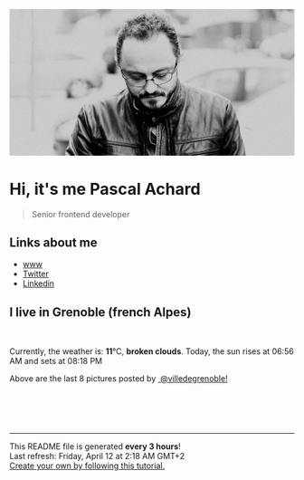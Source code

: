![Pascal Achard](./images/photo-pascal-achard.jpg)
# Hi, it's me Pascal Achard
> Senior frontend developer

## Links about me
- [www](https://www.pascal-achard.com)
- [Twitter](https://twitter.com/botmaster)
- [Linkedin](http://www.linkedin.com/in/pascal-achard)


## I live in Grenoble (french Alpes)
<img src="https://openweathermap.org/img/wn/04n@2x.png" alt="">

Currently, the weather is: **11**°C, **broken clouds**.
Today, the sun rises at 06:56 AM and sets at 08:18 PM

Above are the last 8 pictures posted by <a href="https://www.instagram.com/villedegrenoble/" target="_blank"><img alt="" src="https://upload.wikimedia.org/wikipedia/commons/thumb/e/e7/Instagram_logo_2016.svg/1024px-Instagram_logo_2016.svg.png" width="20"/> @villedegrenoble!</a>

<p style="display: flex; flex-wrap: wrap; gap: 20px;">
        <img src="https://cdn1.picuki.com/hosted-by-instagram/q/0exhNuNYnjBGZDHIdN5WmL9I2Pk2GAlRNucaS7j0nyZiNxIsbHWB58ltwdGn%7C%7CDh7IAhgASuRYztj4I8rUVRWCz1+OUfeSryATzhV66WbV+3N1jxj9pdgl7Y0KHYbZneu%7C%7C8ovVgmYdSgIGaYDG7uo%7C%7CesJ+fLrcjMFpC2XNLYT9zJBpY6uSKVKz8B1pJ2Jg3Tt%7C%7C9k4Ki5e82wzJURmpNHNpW5HDrr2PM86o6N0QrlChMIRrdDgmBq7EHl3Kj4uUQ+RubTOl+1erCDCOS9s4XODVYAaLRtNl1GepVA0toFzqaqTZY49ztwZkIH2CmUEXTE86kEon5zgx3PySWaL8FkKy2nczaCgUaYV9qL3C9CSc9DImBv6b7LtOehDcF46BKXFXFfeGdKsEI5Wk9YZSqlvh32UpECCerPLzxp1WW1I0GHfWg==.jpeg" alt="" width="200"/>
        <img src="https://cdn1.picuki.com/hosted-by-instagram/q/0exhNuNYnjBGZDHIdN5WmL9I2Pk2GAlRNecaS7j0nyZiNxIsbHWB58ltwdev%7C%7CDlyKw1oASyLeDxj4o8jUlxUZFV+OEPeT7aJSzhT7a2ZUICk1DVk8J5kkrk3JH0dYn6p9cQvOzjYMTIfQeoEH%7C%7Cbx7a8Koru5A2MGo1zRMrBC0GAG4fy3UPI7mslm3ayEv0Pxto0%7C%7CNylL9XkgKQcursrV%7C%7CndbEvL+M4Byp6JzSPkCj9ND1OHtpCa5BTB7Kzg4KD6chYTJnLM2kwnJYyAJ91CQQIg5eEBLp3bj8RM1v9EPp7TzN916+N8ZkIGRT2UFAjsm8lJnl6u+liDFbV+i2loP7nr+kp67eeQIkqSkCse0TPbj9TbvSrrJOrwJDl5KU9iYARLfI%7C%7CfhSp0fmYMSTKhx9liR1jTvZrii3xxbMhBstAKHPKdXSPCskZmpxWXZqmSitDchs5WJQZdQ4AoF5YOC7FstLy3jVJwabnLp11MdAddELObKzcuAPQ==.jpeg" alt="" width="200"/>
        <img src="https://cdn1.picuki.com/hosted-by-instagram/q/0exhNuNYnjBGZDHIdN5WmL9I2Pk2GAlRNucaS7j0nyZiNxIsbHWB58ltwdev%7C%7CDlyKw1oASyLeDxl4Y0tVF5WZFV%7C%7COUPdSL2BSjlT7KmbUoCl1jFh9JVmlbY1LnEYZ36n8ccrOzjYMTIfQeoEH%7C%7Cbx7a8Koru5A2MEo1zRMrBC0GAG4YWbVqFKwoV966yUlEri+YU8ajtG5WR1aRtmpNPb5DwIX%7C%7CD+fMBxsedISLQzicYRtr6+y2OHH24VdGZ9Sg%7C%7CPg7KUvsE0lBSwVTdu0WmjUKR9KkgT3HSUhkcy4psPqaSDFctu2vxl5u2CCm8AYG9qpBxrr5+4jn7gck358klj207Z9+GfRs9ziKHJdN25UojHy2STSvSNMPUeEHkMAqubBhnTKKjmV%7C%7Cd4kKpaBtJZ%7C%7CgqZ9BGJbr7z2zB1KGNu0GLSVYZlVfCywbz9xHrnuBu77TFsgMOKPbxZlQgLo+Ddu15fP0PIBvdcMjCLgVJxR4oW.jpeg" alt="" width="200"/>
        <img src="https://cdn1.picuki.com/hosted-by-instagram/q/0exhNuNYnjBGZDHIdN5WmL9I2Pk2GAlRNecaS7j0nyZiNxIsbHWB58ltwdev%7C%7CDlyKw1oASyLeDxm5IsrUllVZFV%7C%7COUPeQbGPSjlT7KqfXICh0z1u85Nikbo8LXIdZHKt8MItOzjYMTIfQeoEH%7C%7Cbx7a8Koru5A2MEoyX9auctwCIPuM23TKNy2JAtrKSLl0SxptV%7C%7CIjNLvG0jJ00m7NPfvnw1UvfPMc9g+PAnEPEzhMQ65OftxjC%7C%7CCHkwUWt8FQmUm4mWsehbjieucTE1pkCIdvg4f1s%7C%7CoHSallAysY5z38j3coRq5v05sqjSc20CRjFGvTk+vaC6jw75STOExW4C7mr+lp6VR+cIh9CjAbbOcZW7gSLDbOaTQf1DVSdfUMP3VX70BM3vVNhQwrpuPaB2+Giyo1SVbKHZ%7C%7C0J0Kx1MziOuJpYoYMWS3YCpxybHxDKL%7C%7CVFtweidKusEjmFT8fqe4AImIX6VUJwZ.jpeg" alt="" width="200"/>
        <img src="https://cdn1.picuki.com/hosted-by-instagram/q/0exhNuNYnjBGZDHIdN5WmL9I2Pk2GAlRNucaS7j0nyZiNxIsbHWB58ltwdev%7C%7CDlyKw1oASyLeDxl7IIiWF5YZFV%7C%7COUDbTrWOTD9V7a+dV4Ch1jVj8pJmkLo2LHAWYHSm8cctOzjYMTIfQeoEH%7C%7Cbx7a8Koru5A2MEo1zRMrBC0GAG4YWbVqFKwoV966yUlEri+YU8ajtG5WR1aRtmpNPb5DwIX%7C%7CD+fMBxsedISLQzicYRtr6+wmOHH24VdGZ9SmG57tvqpugGhxXnVTdu3kqxFLB9KkgT3HSUhkcy4psPqaSDFctu2vxl5u2CCm8AYG9qpBxrr5+4jn7gck358mdVkE73yaufVv1ziaH3d9y5Vo%7C%7CE7WSTSvSNMPUeEHkMAqubBhnTKKjmV%7C%7Cd4kKp4N%7C%7Cx61EqzzzeRTKbRkRIpJT1NjySBPIBiesWN4q7y1HDzsSq3hyAstNqKPbxZlQgLo+DcuSUvP0PIBvdcMjCLgVJxR4oW.jpeg" alt="" width="200"/>
        <img src="https://cdn1.picuki.com/hosted-by-instagram/q/0exhNuNYnjBGZDHIdN5WmL9I2Pk2GAlRNucaS7j0nyZiNxIsbHWB58ltwdev%7C%7CDlyKw1oASyLeDxk444iV1tUZFV%7C%7CP0LZTLGASjdR5q2fU4Ck0jRl85JilLg8LncdYnCm88YuOzjYMTIfQeoEH%7C%7Cbx7a8Koru5A2MGo1zRMrBC0GAG4fy3UPI7mslm3ayEv0Pxto0%7C%7CNylL9XkgKQcursrV%7C%7CndYEvL+M4Byp6JzSPkCj9ND1OHtpCa5BTB7Kzc4KD6chYTJnLMyizf8eWEQ1kOMUIg5emI%7C%7Cp0WP8RM1v9EPp7TzN916+N8ZkIGRT2UFAjsm8lJnl6u+liDFbV+i2loP7nr+kp6VW6oLvLToCtesBPbj+XXtWrrHOpoJDl5KU9iYARLfI%7C%7CfhSp0fmYMSTKhx9liR5h+kUan1iBddNT4apgG5HaBpTdyW172W43Dgim+fhCUCncPoaLwR7V1Fw4OC7FstLy3jVJoeY3Lp11MdAddELObKzcuAPQ==.jpeg" alt="" width="200"/>
        <img src="https://cdn1.picuki.com/hosted-by-instagram/q/0exhNuNYnjBGZDHIdN5WmL9I2Pk2GAlRNecaS7j0nyZiNxIsbHWB58ltwdGn%7C%7CDh7IAhgASuRYztj4I8qVVlRCz17O0HcTLGBSzpT6a+dV+fN0TRn855nkbc9LXIfZnWq8sMqUAmYdSgIGaYDG7uo%7C%7CesJ+vrucjMBpi2XMLQT9zJBpY6uSKVKz8B1pJ2Jg3Tt%7C%7C9k4Ki5e82wzJURmpNHNpW5HDbr2PM86o6N0QrlChMIRrdDgmBq7EHl3Kj4oUQ+RubTOl+1ehgXMRQ8qqGeAFJAaLRkMvkfroFA0toFzqaqTZY49ztwZkIH2CmUEXTE86kEon5zgx3PySWaIxlZW8HXLl7GdXMwisJ7WIaSZQPHr1BbNO7PMLoFeX30pI6WAem%7C%7CtEP3kAI5Wk9YZSqlvhgyXqECCerPLzxp1WW1I0GHfWg==.jpeg" alt="" width="200"/>
        <img src="https://cdn1.picuki.com/hosted-by-instagram/q/0exhNuNYnjBGZDHIdN5WmL9I2Pk2GAlRNucaS7j0nyZiNxIsbHWB58ltwdev%7C%7CDlyKw1oASyLeDxj4o0rU1tTZFV+OEPeTLaNTT5U6KmcUICl1DRg%7C%7CJBjnbs8KHMeYnam88BDCnicKyVHDe0AUq%7C%7Cm6vZNuKyBOTUAyXCUMLQKnmICjtCsCOwlktcf7KG4iF+44ooiMDxN4Gosak8ktdKO52hEWvrxfMh2pqV5CLkJnoE65ezRmCSsTDx6KyhBGTOgtYPCwsFOlDXyIywu3UP%7C%7CZqtvBkckm2H9shI8760BudShZJpM+N8ZkObUT2RaCCE+4R1pr5e8lCvIV2usxh5%7C%7C2U3J7Km2JtMSg8beEdLIe8HinA7kaeTwNf4feT9cJLKEHlzfIqL7Uo5WntYfTMdv0XyC1COEJZ7gjidFFB1vtiCkOcBkEPSb%7C%7CKKJpCDpjzeahwRthuqaLbBS2Gt8tMqItFAtKFjjVJ4bfQvY2m8xG9odKbyby8qC.jpeg" alt="" width="200"/>
</p>

------------
<p>This README file is generated <b>every 3 hours</b>!
    <br />Last refresh: Friday, April 12 at 2:18 AM GMT+2
    <br /><a href="https://medium.com/@th.guibert/how-to-create-a-self-updating-readme-md-for-your-github-profile-f8b05744ca91">Create your own by following this tutorial.</a>
</p>
<p><a href="https://github.com/botmaster/botmaster/actions/workflows/main.yaml"><img alt="" src="https://github.com/botmaster/botmaster/actions/workflows/main.yaml/badge.svg" /></a></p>

